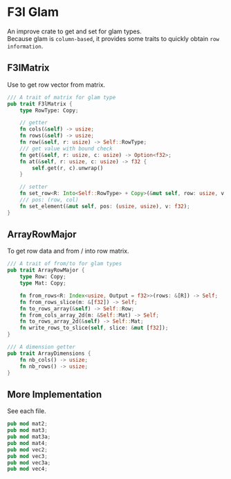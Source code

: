 # F3l Glam
An improve crate to get and set for glam types.<br>
Because glam is `column-based`, it provides some traits to quickly obtain `row information`.

## F3lMatrix
Use to get row vector from matrix.
```rust
/// A trait of matrix for glam type
pub trait F3lMatrix {
    type RowType: Copy;

    // getter
    fn cols(&self) -> usize;
    fn rows(&self) -> usize;
    fn row(&self, r: usize) -> Self::RowType;
    /// get value with bound check
    fn get(&self, r: usize, c: usize) -> Option<f32>;
    fn at(&self, r: usize, c: usize) -> f32 {
        self.get(r, c).unwrap()
    }

    // setter
    fn set_row<R: Into<Self::RowType> + Copy>(&mut self, row: usize, v: R);
    /// pos: (row, col)
    fn set_element(&mut self, pos: (usize, usize), v: f32);
}
```
## ArrayRowMajor
To get row data and from / into row matrix.
```rust
/// A trait of from/to for glam types
pub trait ArrayRowMajor {
    type Row: Copy;
    type Mat: Copy;

    fn from_rows<R: Index<usize, Output = f32>>(rows: &[R]) -> Self;
    fn from_rows_slice(m: &[f32]) -> Self;
    fn to_rows_array(&self) -> Self::Row;
    fn from_cols_array_2d(m: &Self::Mat) -> Self;
    fn to_rows_array_2d(&self) -> Self::Mat;
    fn write_rows_to_slice(self, slice: &mut [f32]);
}

/// A dimension getter
pub trait ArrayDimensions {
    fn nb_cols() -> usize;
    fn nb_rows() -> usize;
}
```

## More Implementation
See each file.
```rust
pub mod mat2;
pub mod mat3;
pub mod mat3a;
pub mod mat4;
pub mod vec2;
pub mod vec3;
pub mod vec3a;
pub mod vec4;
```